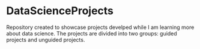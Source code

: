 # DataScienceProjects

Repository created to showcase projects develped while I am learning more about data science. The projects are divided into two groups: guided projects and unguided projects.
